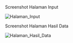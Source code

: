 Screenshot Halaman Input

![Halaman_Input](https://github.com/user-attachments/assets/0fc8a122-5513-45e0-928b-e0dff57a3c7e)

Screenshot Halaman Hasil Data

![Halaman_Hasil_Data](https://github.com/user-attachments/assets/0afeef91-8d36-4a6e-a631-5e3e38582079)
